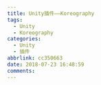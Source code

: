```yaml
---
title: Unity插件——Koreography
tags:
  - Unity
  - Koreography
categories:
  - Unity
  - 插件
abbrlink: cc350663
date: 2018-07-23 16:48:59
comments:
---
```

<!-- more -->
